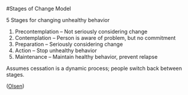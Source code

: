 
#Stages of Change Model


5 Stages for changing unhealthy behavior


1.	Precontemplation – Not seriously considering change
2.	Contemplation – Person is aware of problem, but no commitment
3.	Preparation – Seriously considering change
4.	Action – Stop unhealthy behavior
5.	Maintenance – Maintain healthy behavior, prevent relapse


Assumes cessation is a dynamic process; people switch back between stages.


([Olsen](#!/studies/Olsen))

